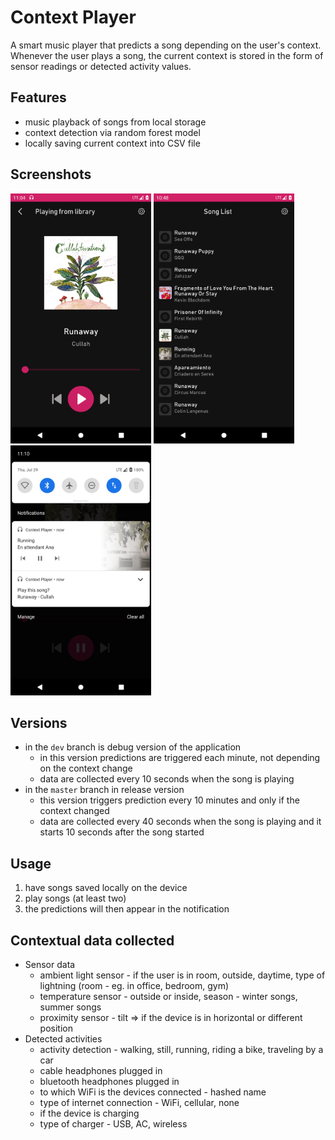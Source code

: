 # Context Player

A smart music player that predicts a song depending on the user's context. Whenever the user plays a song, the current context is stored in the form of sensor readings or detected activity values.

## Features

- music playback of songs from local storage
- context detection via random forest model
- locally saving current context into CSV file

## Screenshots

<p float="left">
<img src="https://github.com/4Gabby4/context-player/blob/master/screenshots/NowPlayingScreen.png" height="400">
<img src="https://github.com/4Gabby4/context-player/blob/master/screenshots/SongListScreen.png" height="400">
  <img src="https://github.com/4Gabby4/context-player/blob/master/screenshots/Notifications.png" height="400">
</p>

## Versions

- in the `dev` branch is debug version of the application
  - in this version predictions are triggered each minute, not depending on the context change
  - data are collected every 10 seconds when the song is playing
- in the `master` branch in release version
  - this version triggers prediction every 10 minutes and only if the context changed
  - data are collected every 40 seconds when the song is playing and it starts 10 seconds after the song started

## Usage

1. have songs saved locally on the device
2. play songs (at least two)
3. the predictions will then appear in the notification

## Contextual data collected

- Sensor data
  - ambient light sensor - if the user is in room, outside, daytime, type of lightning (room - eg. in office, bedroom, gym)
  - temperature sensor - outside or inside, season - winter songs, summer songs
  - proximity sensor - tilt => if the device is in horizontal or different position
- Detected activities
  - activity detection - walking, still, running, riding a bike, traveling by a car
  - cable headphones plugged in
  - bluetooth headphones plugged in
  - to which WiFi is the devices connected - hashed name
  - type of internet connection - WiFi, cellular, none
  - if the device is charging
  - type of charger - USB, AC, wireless
